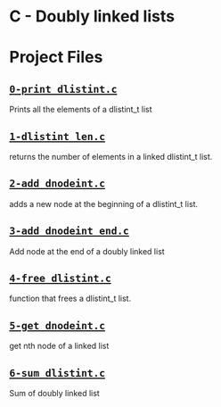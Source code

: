# C - Doubly linked lists

# Project Files


## [`0-print_dlistint.c`](0-print_dlistint.c)
Prints all the elements of a dlistint_t list

## [`1-dlistint_len.c`](1-dlistint_len.c)
returns the number of elements in a linked dlistint_t list.

## [`2-add_dnodeint.c`](2-add_dnodeint.c)
adds a new node at the beginning of a dlistint_t list.

## [`3-add_dnodeint_end.c`](3-add_dnodeint_end.c)
Add node at the end of a doubly linked list

## [`4-free_dlistint.c`](4-free_dlistint.c)
function that frees a dlistint_t list.

## [`5-get_dnodeint.c`](5-get_dnodeint.c)
get nth node of a linked list

## [`6-sum_dlistint.c`](6-sum_dlistint.c)
Sum of doubly linked list
